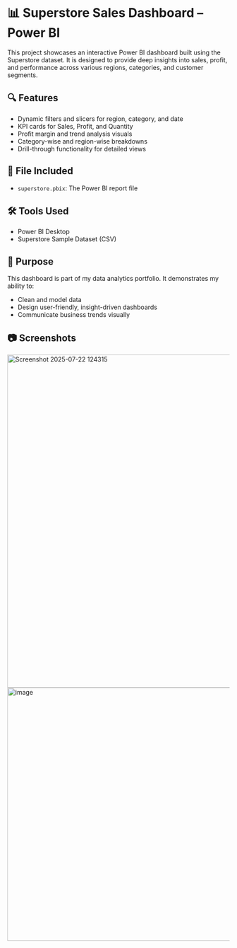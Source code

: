 # 📊 Superstore Sales Dashboard – Power BI

This project showcases an interactive Power BI dashboard built using the Superstore dataset. It is designed to provide deep insights into sales, profit, and performance across various regions, categories, and customer segments.

## 🔍 Features

- Dynamic filters and slicers for region, category, and date
- KPI cards for Sales, Profit, and Quantity
- Profit margin and trend analysis visuals
- Category-wise and region-wise breakdowns
- Drill-through functionality for detailed views

## 📁 File Included

- `superstore.pbix`: The Power BI report file

## 🛠 Tools Used

- Power BI Desktop
- Superstore Sample Dataset (CSV)

## 📌 Purpose

This dashboard is part of my data analytics portfolio. It demonstrates my ability to:
- Clean and model data
- Design user-friendly, insight-driven dashboards
- Communicate business trends visually

## 📷 Screenshots
<img width="1161" height="753" alt="Screenshot 2025-07-22 124315" src="https://github.com/user-attachments/assets/30347f58-e851-4baa-bb8c-f2363af9e6b8" />
<img width="968" height="573" alt="image" src="https://github.com/user-attachments/assets/86dfe67a-f1ef-491e-9279-63a6119cba4c" />



